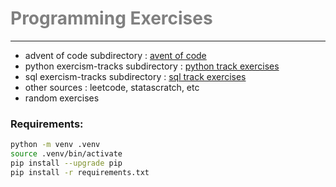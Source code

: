 
# <span style="color:grey"> Programming Exercises </span>
---

* advent of code subdirectory : [avent of code](/code_exercise/advent-of-code)
* python exercism-tracks subdirectory : [python track exercises](/code_exercise/python)
* sql exercism-tracks subdirectory : [sql track exercises](/code_exercise/sql)
* other sources : leetcode, statascratch, etc
* random exercises



### Requirements:

```bash
python -m venv .venv
source .venv/bin/activate
pip install --upgrade pip
pip install -r requirements.txt
```


<br>








